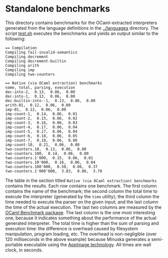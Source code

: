 # Standalone benchmarks

This directory contains benchmarks for the OCaml-extracted interpreters generated from the language definitions in the [../languages](../languages) directory.
The script [test.sh](./test.sh) executes the benchmarks and yields an output similar to the following:
```
== Compilation
Compiling fail-invalid-semantics
Compiling decrement
Compiling decrement-builtin
Compiling arith
Compiling imp
Compiling two-counters

== Native (via OCaml extraction) benchmarks
name, total, parsing, execution
dec-into-2,  0.13,  0.06,  0.00
dec-into-1,  0.13,  0.06,  0.00
dec-builtin-into--1,  0.13,  0.06,  0.00
arith-01,  0.12,  0.06,  0.00
imp-01,  0.12,  0.06,  0.00
imp-count-1,  0.14,  0.06,  0.01
imp-count-2,  0.15,  0.06,  0.02
imp-count-3,  0.16,  0.06,  0.03
imp-count-4,  0.17,  0.06,  0.04
imp-count-5,  0.17,  0.06,  0.04
imp-count-6,  0.18,  0.06,  0.05
imp-count-7,  0.18,  0.06,  0.06
imp-count-10,  0.21,  0.06,  0.08
two-counters.10,  0.13,  0.06,  0.00
two-counters.100,  0.14,  0.06,  0.00
two-counters.1'000,  0.15,  0.06,  0.01
two-counters.10'000,  0.16,  0.06,  0.04
two-counters.100'000,  0.50,  0.06,  0.37
two-counters.1'000'000,  3.83,  0.06,  3.70
```
The table in the section titled `Native (via OCaml extraction) benchmarks` contains the results.
Each row contains one benchmark. The first column contains the name of the benchmark;
the second column the total time to execute the interpreter (generated by the `time` utility); the third column the time needed to execute the parser on the given input;
and the last column the time of the actual execution.
The last two columns are measured by the [OCaml Benchmark package](https://ocaml.org/p/benchmark/latest/doc/Benchmark/index.html).
The last column is the one most interesting one, because it indicates something about the performance of the actual generated interpreter.
The total time is higher than the sum of parsing and execution time: the difference is overhead caused by filesystem manipulation, program loading, etc.
The overhead is non-negligible (over 120 milliseconds in the above example) because Minuska generates a semi-portable executable using the [AppImage technology](https://appimage.org/).
All times are wall clock, in seconds.





